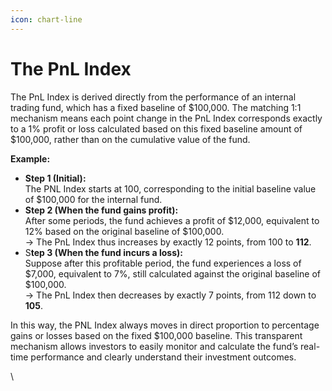 ```yaml
---
icon: chart-line
---
```


# The PnL Index

The PnL Index is derived directly from the performance of an internal trading fund, which has a fixed baseline of $100,000. The matching 1:1 mechanism means each point change in the PnL Index corresponds exactly to a 1% profit or loss calculated based on this fixed baseline amount of $100,000, rather than on the cumulative value of the fund.

**Example:**

* **Step 1 (Initial):**\
  The PNL Index starts at 100, corresponding to the initial baseline value of $100,000 for the internal fund.
* **Step 2 (When the fund gains profit):**\
  After some periods, the fund achieves a profit of $12,000, equivalent to 12% based on the original baseline of $100,000.\
  → The PnL Index thus increases by exactly 12 points, from 100 to **112**.
* S**tep 3 (When the fund incurs a loss):**\
  Suppose after this profitable period, the fund experiences a loss of $7,000, equivalent to 7%, still calculated against the original baseline of $100,000.\
  → The PnL Index then decreases by exactly 7 points, from 112 down to **105**.

In this way, the PNL Index always moves in direct proportion to percentage gains or losses based on the fixed $100,000 baseline. This transparent mechanism allows investors to easily monitor and calculate the fund’s real-time performance and clearly understand their investment outcomes.

\
